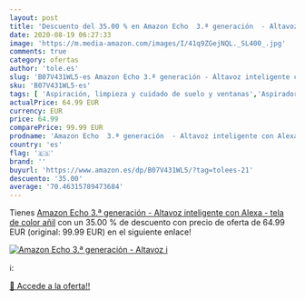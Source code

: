 ```yaml
---
layout: post
title: 'Descuento del 35.00 % en Amazon Echo  3.ª generación  - Altavoz i'
date: 2020-08-19 06:27:33
image: 'https://m.media-amazon.com/images/I/41q9ZGejNQL._SL400_.jpg'
comments: true
category: ofertas
author: 'tole.es'
slug: 'B07V431WL5-es Amazon Echo 3.ª generación - Altavoz inteligente con Alexa...'
sku: 'B07V431WL5-es'
tags: [ 'Aspiración, limpieza y cuidado de suelo y ventanas','Aspiradoras','Bombillas','Bombillas Wi-Fi','Bombillas de color','Bombillas de uso específico','Dispositivos de red','Hogar y cocina','Iluminación','Iluminación de interior','Iluminación decorativa y para usos específicos de interior','Informática','Robots aspiradores','Sistemas WiFi Mesh','Tiras LED de interior','alexa','amazon','echo', ]
actualPrice: 64.99 EUR
currency: EUR
price: 64.99
comparePrice: 99.99 EUR
prodname: 'Amazon Echo  3.ª generación  - Altavoz inteligente con Alexa - tela de color añil'
country: 'es'
flag: '🇪🇸'
brand: ''
buyurl: 'https://www.amazon.es/dp/B07V431WL5/?tag=tolees-21'
descuento: '35.00'
average: '70.46315789473684'
---
```


Tienes [Amazon Echo  3.ª generación  - Altavoz inteligente con Alexa - tela de color añil](https://www.amazon.es/dp/B07V431WL5/?tag=tolees-21) con un 35.00 % de descuento con precio de oferta de 64.99 EUR (original: 99.99 EUR) en el siguiente enlace!

[![Amazon Echo  3.ª generación  - Altavoz i](https://m.media-amazon.com/images/I/41q9ZGejNQL._SL400_.jpg)](https://www.amazon.es/dp/B07V431WL5/?tag=tolees-21)

ℹ️:


[🛒 Accede a la oferta!!](https://www.amazon.es/dp/B07V431WL5/?tag=tolees-21)
